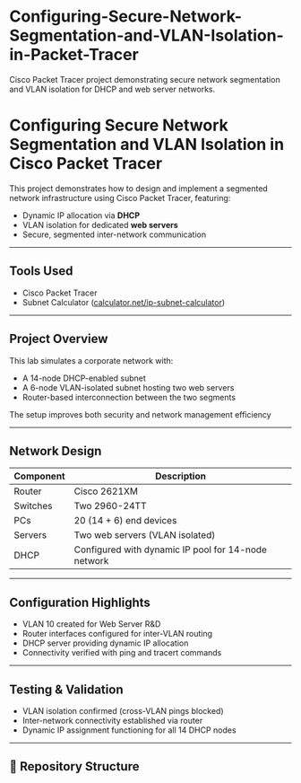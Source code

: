 # Configuring-Secure-Network-Segmentation-and-VLAN-Isolation-in-Packet-Tracer
Cisco Packet Tracer project demonstrating secure network segmentation and VLAN isolation for DHCP and web server networks.

# Configuring Secure Network Segmentation and VLAN Isolation in Cisco Packet Tracer

This project demonstrates how to design and implement a segmented network infrastructure using Cisco Packet Tracer, featuring:

- Dynamic IP allocation via **DHCP**
- VLAN isolation for dedicated **web servers**
- Secure, segmented inter-network communication

---

## Tools Used
- Cisco Packet Tracer
- Subnet Calculator ([calculator.net/ip-subnet-calculator](https://www.calculator.net/ip-subnet-calculator.html))

---

## Project Overview

This lab simulates a corporate network with:
- A 14-node DHCP-enabled subnet
- A 6-node VLAN-isolated subnet hosting two web servers
- Router-based interconnection between the two segments

The setup improves both security and network management efficiency

---

## Network Design

| Component | Description |
|------------|-------------|
| Router | Cisco 2621XM |
| Switches | Two 2960-24TT |
| PCs | 20 (14 + 6) end devices |
| Servers | Two web servers (VLAN isolated) |
| DHCP | Configured with dynamic IP pool for 14-node network |

---

## Configuration Highlights
- VLAN 10 created for Web Server R&D
- Router interfaces configured for inter-VLAN routing
- DHCP server providing dynamic IP allocation
- Connectivity verified with ping and tracert commands

---

## Testing & Validation
- VLAN isolation confirmed (cross-VLAN pings blocked)  
- Inter-network connectivity established via router  
- Dynamic IP assignment functioning for all 14 DHCP nodes

---

## 📂 Repository Structure

